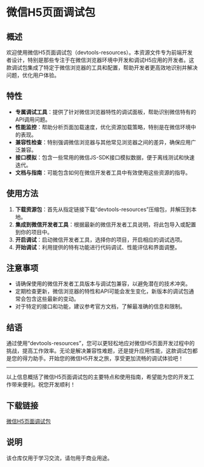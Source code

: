 # 微信H5页面调试包

## 概述
欢迎使用微信H5页面调试包（devtools-resources）。本资源文件专为前端开发者设计，特别是那些专注于在微信浏览器环境中开发和调试H5应用的开发者。这款调试包集成了特定于微信浏览器的工具和配置，帮助开发者更高效地识别并解决问题，优化用户体验。

## 特性
- **专属调试工具**：提供了针对微信浏览器特性的调试面板，帮助识别微信特有的API调用问题。
- **性能监控**：帮助分析页面加载速度，优化资源加载策略，特别是在微信环境中的表现。
- **兼容性检查**：特别强调微信浏览器与其他常见浏览器之间的差异，确保应用广泛兼容。
- **接口模拟**：包含一些常用的微信JS-SDK接口模拟数据，便于离线测试和快速迭代。
- **文档与指南**：可能包含如何在微信开发者工具中有效使用这些资源的指导。

## 使用方法
1. **下载资源包**：首先从指定链接下载“devtools-resources”压缩包，并解压到本地。
2. **集成到微信开发者工具**：根据最新的微信开发者工具说明，将此包导入或配置到你的项目中。
3. **开启调试**：启动微信开发者工具，选择你的项目，开启相应的调试选项。
4. **开始调试**：利用提供的特有功能进行代码调试、性能评估和界面调整。

## 注意事项
- 请确保使用的微信开发者工具版本与调试包兼容，以避免潜在的技术冲突。
- 定期检查更新，微信浏览器的特性和API可能会发生变化，新版本的调试包通常会包含这些最新的变动。
- 对于特定的接口和功能，建议参考官方文档，了解最准确的信息和限制。

## 结语
通过使用“devtools-resources”，您可以更轻松地应对微信H5页面开发过程中的挑战，提高工作效率。无论是解决兼容性难题，还是提升应用性能，这款调试包都是您的得力助手。开始您的微信H5开发之旅，享受更加流畅的调试体验吧！

---

以上信息概括了微信H5页面调试包的主要特点和使用指南，希望能为您的开发工作带来便利。祝您开发顺利！

## 下载链接
[微信H5页面调试包](https://pan.quark.cn/s/f7550f6ab5b5)

## 说明

该仓库仅用于学习交流，请勿用于商业用途。
